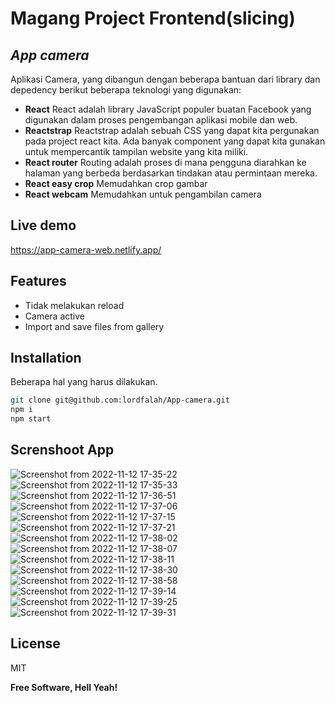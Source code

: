 # Magang Project Frontend(slicing)
## _App camera_


Aplikasi Camera, yang dibangun dengan beberapa bantuan dari library dan depedency berikut beberapa teknologi yang digunakan:

- __React__
React adalah library JavaScript populer buatan Facebook yang digunakan dalam proses pengembangan aplikasi mobile dan web.
- __Reactstrap__
Reactstrap adalah sebuah CSS yang dapat kita pergunakan pada project react kita. Ada banyak component yang dapat kita gunakan untuk mempercantik tampilan website yang kita miliki.
- __React router__
Routing adalah proses di mana pengguna diarahkan ke halaman yang berbeda berdasarkan tindakan atau permintaan mereka.
- __React easy crop__
Memudahkan crop gambar
- __React webcam__
Memudahkan untuk pengambilan camera

## Live demo
https://app-camera-web.netlify.app/

## Features

- Tidak melakukan reload
- Camera active
- Import and save files from gallery



## Installation


Beberapa hal yang harus dilakukan.

```sh
git clone git@github.com:lordfalah/App-camera.git
npm i
npm start
```


## Screnshoot App
![Screenshot from 2022-11-12 17-35-22](https://user-images.githubusercontent.com/63539071/201470394-94aaa96c-6bef-497a-a625-1786091fadee.png)
![Screenshot from 2022-11-12 17-35-33](https://user-images.githubusercontent.com/63539071/201470396-7eb60a82-5e42-43c3-8888-63c5a3069239.png)
![Screenshot from 2022-11-12 17-36-51](https://user-images.githubusercontent.com/63539071/201470397-4bdc4d95-93eb-4cfe-aac7-aa4735283b23.png)
![Screenshot from 2022-11-12 17-37-06](https://user-images.githubusercontent.com/63539071/201470400-af7a1cbd-98b8-4710-a376-3f287f97cb5a.png)
![Screenshot from 2022-11-12 17-37-15](https://user-images.githubusercontent.com/63539071/201470405-a45d6138-d7ea-4730-aed3-0de52ed6fcf1.png)
![Screenshot from 2022-11-12 17-37-21](https://user-images.githubusercontent.com/63539071/201470408-162d414c-6fba-4723-93f9-6914ec9d3a7d.png)
![Screenshot from 2022-11-12 17-38-02](https://user-images.githubusercontent.com/63539071/201470409-cdce5c8b-53a8-408e-a4ff-f179104fe048.png)
![Screenshot from 2022-11-12 17-38-07](https://user-images.githubusercontent.com/63539071/201470410-a1944406-eaa8-4d16-888c-d06295c89bc4.png)
![Screenshot from 2022-11-12 17-38-11](https://user-images.githubusercontent.com/63539071/201470412-6ff38058-1a8c-424a-b49c-6fe9ca200ffd.png)
![Screenshot from 2022-11-12 17-38-30](https://user-images.githubusercontent.com/63539071/201470413-1a916901-b037-4920-b94c-a31523e9a4f3.png)
![Screenshot from 2022-11-12 17-38-58](https://user-images.githubusercontent.com/63539071/201470414-f0c17511-8c6a-4e78-a006-c57b3ad7d9c6.png)
![Screenshot from 2022-11-12 17-39-14](https://user-images.githubusercontent.com/63539071/201470415-0a31e96d-073b-48f0-8a4c-d7df28e1f5bc.png)
![Screenshot from 2022-11-12 17-39-25](https://user-images.githubusercontent.com/63539071/201470417-6a0c83f0-6a77-49b7-b62f-52cbd886d405.png)
![Screenshot from 2022-11-12 17-39-31](https://user-images.githubusercontent.com/63539071/201470418-b1dbc8de-c4ab-432f-99b2-fec0bf897b70.png)



## License

MIT

**Free Software, Hell Yeah!**


